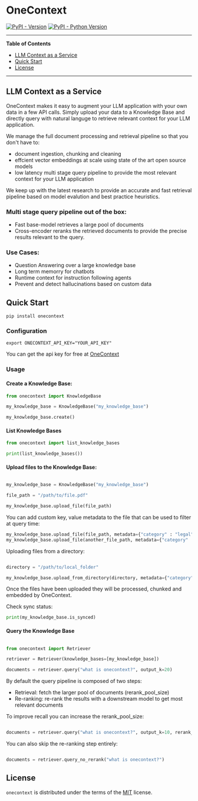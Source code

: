 # OneContext

[![PyPI - Version](https://img.shields.io/pypi/v/onecontext.svg)](https://pypi.org/project/onecontext)
[![PyPI - Python Version](https://img.shields.io/pypi/pyversions/onecontext.svg)](https://pypi.org/project/onecontext)

-----
**Table of Contents**
- [LLM Context as a Service](#llm-context-as-a-service)
- [Quick Start](#quick-start)
- [License](#license)

-----

## LLM Context as a Service

OneContext makes it easy to augment your LLM application with your own data
in a few API calls. Simply upload your data to a Knowledge Base and directly
query with natural languge to retrieve relevant context for your LLM application.

We manage the full document processing and retrieval pipeline so that you don't have to:

- document ingestion, chunking and cleaning
- effcient vector embeddings at scale using state of the art open source models
- low latency multi stage query pipeline to provide the most relevant context
for your LLM application

We keep up with the latest research to provide an accurate and fast retrieval pipeline
based on model evalution and best practice heuristics.

### Multi stage query pipeline out of the box:
- Fast base-model retrieves a large pool of documents
- Cross-encoder reranks the retrieved documents to provide the precise
results relevant to the query.

### Use Cases:
- Question Answering over a large knowledge base
- Long term memorry for chatbots
- Runtime context for instruction following agents
- Prevent and detect hallucinations based on custom data


## Quick Start

```console
pip install onecontext
```

### Configuration

    export ONECONTEXT_API_KEY="YOUR_API_KEY"

You can get the api key for free at  [OneContext](https://www.onecontext.ai)

### Usage

#### Create a Knowledge Base:

```python
from onecontext import KnowledgeBase

my_knowledge_base = KnowledgeBase("my_knowledge_base")

my_knowledge_base.create()

```

#### List Knowledge Bases


```python
from onecontext import list_knowledge_bases

print(list_knowledge_bases())

```

#### Upload files to the Knowledge Base:


```python

my_knowledge_base = KnowledgeBase("my_knowledge_base")

file_path = "/path/to/file.pdf"

my_knowledge_base.upload_file(file_path)
```

You can add custom key, value metadata to the file that can be used to filter
at query time:

```python
my_knowledge_base.upload_file(file_path, metadata={"category" : "legal"})
my_knowledge_base.upload_file(another_file_path, metadata={"category" : "finance"})
```

Uploading files from a directory:

```python

directory = "/path/to/local_folder"

my_knowledge_base.upload_from_directory(directory, metadata={"category" : "legal"})
```

Once the files have been uploaded they will be processed, chunked
and embedded by OneContext.

Check sync status:

```python
print(my_knowledge_base.is_synced)
```

#### Query the Knowledge Base


```python

from onecontext import Retriever

retriever = Retriever(knowledge_bases=[my_knowledge_base])

documents = retriever.query("what is onecontext?", output_k=20)

```

By default the query pipeline is composed of two steps:

- Retrieval: fetch the larger pool of documents (rerank_pool_size)
- Re-ranking: re-rank the results with a downstream model to get most relevant documents

To improve recall you can increase the rerank_pool_size:

```python

documents = retriever.query("what is onecontext?", output_k=10, rerank_pool_size=80)

```

You can also skip the re-ranking step entirely:

```python

documents = retriever.query_no_rerank("what is onecontext?")

```

## License

`onecontext` is distributed under the terms of the [MIT](https://spdx.org/licenses/MIT.html) license.

